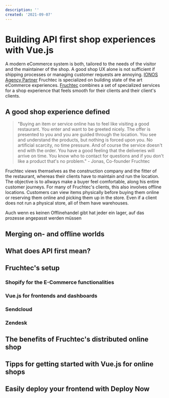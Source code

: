 ```yaml
---
description: ''
created: '2021-09-07'
---
```


# Building API first shop experiences with Vue.js 

A modern eCommerce system is both, tailored to the needs of the visitor and the maintainer of the shop. A good shop UX alone is not sufficient if shipping processes or managing customer requests are annoying. [IONOS Agency Partner](https://www.ionos.com/agency-partner) Fruchtec is specialized on building state of the art eCommerce experiences. [Fruchtec](https://www.fruchtec.de/) combines a set of specialized services for a shop experience that feels smooth for their clients and their client's clients. 

## A good shop experience defined

> "Buying an item or service online has to feel like visiting a good restaurant. You enter and want to be greeted nicely. The offer is presented to you and you are guided through the location. You see and understand the products, but nothing is forced upon you. No artificial scarcity, no time pressure. And of course the service doesn't end with the order. You have a good feeling that the deliveries will arrive on time. You know who to contact for questions and if you don't like a product that's no problem." - Jonas, Co-founder Fruchtec

Fruchtec views themselves as the construction company and the fitter of the restaurant, whereas their clients have to maintain and run the location. The objective is to allways make a buyer feel comfortable, along his entire customer journeys. For many of Fruchtec's clients, this also involves offline locations. Customers can view items physically before buying them online or reserving them online and picking them up in the store. Even if a client does not run a physical store, all of them have warehouses. 

Auch wenn es keinen Offlinehandel gibt hat jeder ein lager, auf das prozesse angepasst werden müssen

## Merging on- and offline worlds



## What does API first mean?

## Fruchtec's setup
### Shopify for the E-Commerce functionalities 
### Vue.js for frontends and dashboards
### Sendcloud
### Zendesk

## The benefits of Fruchtec's distributed online shop

## Tipps for getting started with Vue.js for online shops 

## Easily deploy your frontend with Deploy Now




